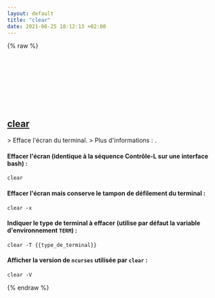 ```yaml
---
layout: default
title: "clear"
date: 2021-06-25 18:12:13 +02:00
---
```

{% raw %}
<h2 id="clear">
  <a href="/fr/common/clear.html">clear</a> <a href="#clear"><svg class="icon">
    <use href="/assets/images/unicode_sprite.svg#link" />
  </svg></a>
</h2>
> Efface l'écran du terminal.
> Plus d'informations : <https://manned.org/clear>.

#### Effacer l'écran (identique à la séquence Contrôle-L sur une interface bash) :
```shell
clear
```
#### Effacer l'écran mais conserve le tampon de défilement du terminal :
```shell
clear -x
```
#### Indiquer le type de terminal à effacer (utilise par défaut la variable d'environnement `TERM`) :
```shell
clear -T {{type_de_terminal}}
```
#### Afficher la version de `ncurses` utilisée par `clear` :
```shell
clear -V
```
{% endraw %}